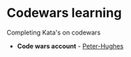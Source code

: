 # Codewars learning

Completing Kata's on codewars 


* **Code wars account** - [Peter-Hughes](https://www.codewars.com/users/Serros)
